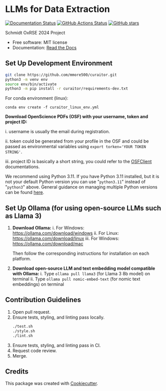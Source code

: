 # LLMs for Data Extraction

[![Documentation Status](https://readthedocs.org/projects/curaitor/badge/)](https://curaitor.readthedocs.io/en/latest/)
[![GitHub Actions Status](https://github.com/mmore500/curaitor/actions/workflows/ci.yaml/badge.svg)](https://github.com/mmore500/curaitor/actions/workflows/ci/)
[![GitHub stars](https://img.shields.io/github/stars/mmore500/curaitor.svg?style=flat-square&logo=github&label=Stars&logoColor=white)](https://github.com/mmore500/curaitor)

Schmidt OxRSE 2024 Project

-   Free software: MIT license
-   Documentation: [Read the Docs](https://curaitor.readthedocs.io/en/latest/)

## Set Up Development Environment

```bash
git clone https://github.com/mmore500/curaitor.git
python3 -m venv env
source env/bin/activate
python3 -m pip install -r curaitor/requirements-dev.txt
```

For conda environment (linux):
```
conda env create -f curaitor_linux_env.yml
```

**Download OpenScience PDFs (OSF) with your username, token and project ID:**

   i. username is usually the email during registration.

   ii. token could be generated from your profile in the OSF and could be passed as environmental variables using
   `export torken='YOUR TOKEN STRING'`. 

   iii. project ID is basically a short string, you could refer to the [OSFClient](https://osfclient.readthedocs.io/en/latest/cli-usage.html) documentations. 

We recommend using Python 3.11.
If you have Python 3.11 installed, but it is not your default Python version you can use "`python3.11`" instead of "`python3`" above. 
General guidance on managing multiple Python versions can be found [here](https://realpython.com/intro-to-pyenv/).


## Set Up Ollama (for using open-source LLMs such as Llama 3)

1. **Download Ollama:**
   i. For Windows: <https://ollama.com/download/windows>
   ii. For Linux: <https://ollama.com/download/linux>
   iii. For Windows: <https://ollama.com/download/mac>

   Then follow the corresponding instructions for installation on each platform.

2. **Download open-source LLM and text embedding model compatible with Ollama:**
   i. Type `ollama pull llama3` (for Llama 3 8b model) on terminal
   ii. Type `ollama pull nomic-embed-text` (for nomic text embeddings) on terminal

## Contribution Guidelines

1. Open pull request.
2. Ensure tests, styling, and linting pass locally.
   ```bash
   ./test.sh
   ./style.sh
   ./lint.sh
   ``` 
3. Ensure tests, styling, and linting pass in CI.
4. Request code review.
5. Merge.

## Credits

This package was created with [Cookiecutter](https://github.com/audreyr/cookiecutter).
